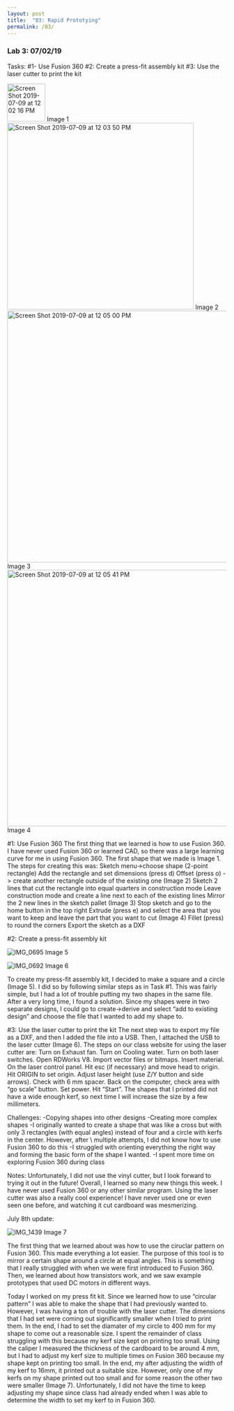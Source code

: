 ```yaml
---
layout: post
title:  "03: Rapid Prototying"
permalink: /03/
---
```


### Lab 3: 07/02/19

Tasks:
#1- Use Fusion 360 
#2: Create a press-fit assembly kit
#3: Use the laser cutter to print the kit

<img width="87" alt="Screen Shot 2019-07-09 at 12 02 16 PM" src="https://user-images.githubusercontent.com/52216217/60904704-791c9100-a241-11e9-91b0-1d7628713ccd.png">
Image 1

<img width="428" alt="Screen Shot 2019-07-09 at 12 03 50 PM" src="https://user-images.githubusercontent.com/52216217/60904788-a6693f00-a241-11e9-8495-e70092f59998.png">
Image 2

<img width="577" alt="Screen Shot 2019-07-09 at 12 05 00 PM" src="https://user-images.githubusercontent.com/52216217/60904837-cc8edf00-a241-11e9-88d5-eef4eded59d3.png">
Image 3

<img width="588" alt="Screen Shot 2019-07-09 at 12 05 41 PM" src="https://user-images.githubusercontent.com/52216217/60904888-e4fef980-a241-11e9-90a7-2ee99a58aa9d.png">
Image 4


#1: Use Fusion 360
The first thing that we learned is how to use Fusion 360. I have never used Fusion 360 or learned CAD, so there was a large learning curve for me in using Fusion 360. The first shape that we made is Image 1. The steps for creating this was:
Sketch menu->choose shape (2-point rectangle)
Add the rectangle and set dimensions (press d)
Offset (press o) -> create another rectangle outside of the existing one (Image 2)
Sketch 2 lines that cut the rectangle into equal quarters in construction mode
Leave construction mode and create a line next to each of the existing lines
Mirror the 2 new lines in the sketch pallet (Image 3)
Stop sketch and go to the home button in the top right
Extrude (press e) and select the area that you want to keep and leave the part that you want to cut (Image 4)
Fillet (press) to round the corners 
Export the sketch as a DXF

#2: Create a press-fit assembly kit

![IMG_0695](https://user-images.githubusercontent.com/52216217/60905091-5b036080-a242-11e9-8811-4593db44ae17.jpeg)
Image 5

![IMG_0692](https://user-images.githubusercontent.com/52216217/60905183-85551e00-a242-11e9-8f86-69c1d324b24c.jpeg)
Image 6

To create my press-fit assembly kit, I decided to make a square and a circle (Image 5). I did so by following similar steps as in Task #1. This was fairly simple, but I had a lot of trouble putting my two shapes in the same file. After a very long time, I found a solution. Since my shapes were in two separate designs, I could go to create->derive and select “add to existing design” and choose the file that I wanted to add my shape to. 



#3: Use the laser cutter to print the kit
The next step was to export my file as a DXF, and then I added the file into a USB. Then, I attached the USB to the laser cutter (Image 6). The steps on our class website for using the laser cutter are:
Turn on Exhaust fan.
Turn on Cooling water.
Turn on both laser switches.
Open RDWorks V8.
Import vector files or bitmaps.
Insert material.
On the laser control panel.
Hit esc (if necessary) and move head to origin.
Hit ORIGIN to set origin.
Adjust laser height (use Z/Y button and side arrows). Check with 6 mm spacer.
Back on the computer, check area with “go scale” button.
Set power.
Hit “Start”.
The shapes that I printed did not have a wide enough kerf, so next time I will increase the size by a few millimeters. 


Challenges:
-Copying shapes into other designs
-Creating more complex shapes
	-I originally wanted to create a shape that was like a cross but with only 3 rectangles 
(with equal angles) instead of four and a circle with kerfs in the center. However, after \	
multiple attempts, I did not know how to use Fusion 360 to do this
		-I struggled with orienting everything the right way and forming the basic form of 
the shape I wanted.
-I spent more time on exploring Fusion 360 during class


Notes:
Unfortunately, I did not use the vinyl cutter, but I look forward to trying it out in the future! Overall, I learned so many new things this week. I have never used Fusion 360 or any other similar program. Using the laser cutter was also a really cool experience! I have never used one or even seen one before, and watching it cut cardboard was mesmerizing. 


July 8th update:

![IMG_1439](https://user-images.githubusercontent.com/52216217/60905230-9e5dcf00-a242-11e9-91c9-5ddf523f7c79.jpeg)
Image 7

The first thing that we learned about was how to use the ciruclar pattern on Fusion 360. This made everything a lot easier. The purpose of this tool is to mirror a certain shape around a circle at equal angles. This is something that I really struggled with when we were first introduced to Fusion 360. Then, we learned about how transistors work, and we saw example prototypes that used DC motors in different ways. 

Today I worked on my press fit kit. Since we learned how to use “circular pattern” I was able to make the shape that I had previously wanted to. However, I was having a ton of trouble with the laser cutter. The dimensions that I had set were coming out significantly smaller when I tried to print them. In the end, I had to set the diamater of my circle to 400 mm for my shape to come out a reasonable size. I spent the remainder of class struggling with this because my kerf size kept on printing too small. Using the caliper I measured the thickness of the cardboard to be around 4 mm, but I had to adjust my kerf size to multiple times on Fusion 360 because my shape kept on printing too small. In the end, my after adjusting the width of my kerf to 16mm, it printed out a suitable size. However, only one of my kerfs on my shape printed out too small and for some reason the other two were smaller (Image 7). Unfortunately, I did not have the time to keep adjusting my shape since class had already ended when I was able to determine the width to set my kerf to in Fusion 360. 

